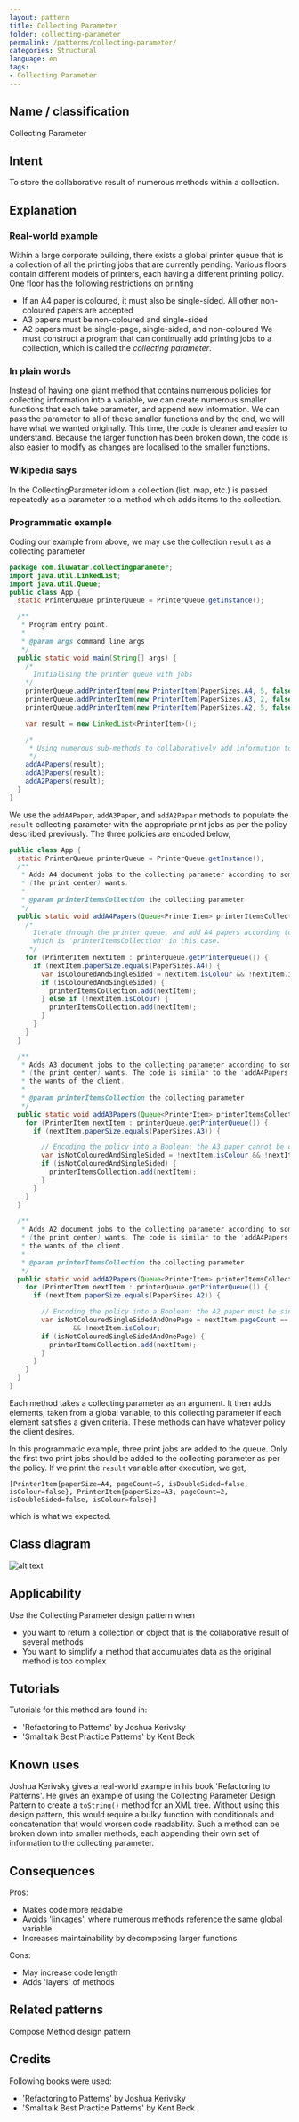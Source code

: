 ```yaml
---
layout: pattern
title: Collecting Parameter
folder: collecting-parameter
permalink: /patterns/collecting-parameter/
categories: Structural
language: en
tags:
- Collecting Parameter
---
```


## Name / classification
Collecting Parameter

## Intent
To store the collaborative result of numerous methods within a collection.

## Explanation
### Real-world example
Within a large corporate building, there exists a global printer queue that is a collection of all the printing jobs
that are currently pending. Various floors contain different models of printers, each having a different printing
policy. One floor has the following restrictions on printing
- If an A4 paper is coloured, it must also be single-sided. All other non-coloured papers are accepted
- A3 papers must be non-coloured and single-sided
- A2 papers must be single-page, single-sided, and non-coloured
We must construct a program that can continually add printing jobs to a collection, which is called the *collecting parameter*.

### In plain words
Instead of having one giant method that contains numerous policies for collecting information into a variable, we can
create numerous smaller functions that each take parameter, and append new information. We can pass the parameter to
all of these smaller functions and by the end, we will have what we wanted originally. This time, the code is cleaner
and easier to understand. Because the larger function has been broken down, the code is also easier to modify as changes
are localised to the smaller functions.

### Wikipedia says
In the CollectingParameter idiom a collection (list, map, etc.) is passed repeatedly as a parameter to a method which adds items to the collection.

### Programmatic example
Coding our example from above, we may use the collection `result` as a collecting parameter

```java
package com.iluwatar.collectingparameter;
import java.util.LinkedList;
import java.util.Queue;
public class App {
  static PrinterQueue printerQueue = PrinterQueue.getInstance();

  /**
   * Program entry point.
   *
   * @param args command line args
   */
  public static void main(String[] args) {
    /*
      Initialising the printer queue with jobs
    */
    printerQueue.addPrinterItem(new PrinterItem(PaperSizes.A4, 5, false, false));
    printerQueue.addPrinterItem(new PrinterItem(PaperSizes.A3, 2, false, false));
    printerQueue.addPrinterItem(new PrinterItem(PaperSizes.A2, 5, false, false));

    var result = new LinkedList<PrinterItem>();

    /* 
     * Using numerous sub-methods to collaboratively add information to the result collecting parameter
     */
    addA4Papers(result);
    addA3Papers(result);
    addA2Papers(result);
  }
}
```

We use the `addA4Paper`, `addA3Paper`, and `addA2Paper` methods to populate the `result` collecting parameter with the
appropriate print jobs as per the policy described previously. The three policies are encoded below,

```java
public class App {
  static PrinterQueue printerQueue = PrinterQueue.getInstance();
  /**
   * Adds A4 document jobs to the collecting parameter according to some policy that can be whatever the client
   * (the print center) wants.
   *
   * @param printerItemsCollection the collecting parameter
   */
  public static void addA4Papers(Queue<PrinterItem> printerItemsCollection) {
    /*
      Iterate through the printer queue, and add A4 papers according to the correct policy to the collecting parameter,
      which is 'printerItemsCollection' in this case.
     */
    for (PrinterItem nextItem : printerQueue.getPrinterQueue()) {
      if (nextItem.paperSize.equals(PaperSizes.A4)) {
        var isColouredAndSingleSided = nextItem.isColour && !nextItem.isDoubleSided;
        if (isColouredAndSingleSided) {
          printerItemsCollection.add(nextItem);
        } else if (!nextItem.isColour) {
          printerItemsCollection.add(nextItem);
        }
      }
    }
  }

  /**
   * Adds A3 document jobs to the collecting parameter according to some policy that can be whatever the client
   * (the print center) wants. The code is similar to the 'addA4Papers' method. The code can be changed to accommodate
   * the wants of the client.
   *
   * @param printerItemsCollection the collecting parameter
   */
  public static void addA3Papers(Queue<PrinterItem> printerItemsCollection) {
    for (PrinterItem nextItem : printerQueue.getPrinterQueue()) {
      if (nextItem.paperSize.equals(PaperSizes.A3)) {

        // Encoding the policy into a Boolean: the A3 paper cannot be coloured and double-sided at the same time
        var isNotColouredAndSingleSided = !nextItem.isColour && !nextItem.isDoubleSided;
        if (isNotColouredAndSingleSided) {
          printerItemsCollection.add(nextItem);
        }
      }
    }
  }

  /**
   * Adds A2 document jobs to the collecting parameter according to some policy that can be whatever the client
   * (the print center) wants. The code is similar to the 'addA4Papers' method. The code can be changed to accommodate
   * the wants of the client.
   *
   * @param printerItemsCollection the collecting parameter
   */
  public static void addA2Papers(Queue<PrinterItem> printerItemsCollection) {
    for (PrinterItem nextItem : printerQueue.getPrinterQueue()) {
      if (nextItem.paperSize.equals(PaperSizes.A2)) {

        // Encoding the policy into a Boolean: the A2 paper must be single page, single-sided, and non-coloured.
        var isNotColouredSingleSidedAndOnePage = nextItem.pageCount == 1 && !nextItem.isDoubleSided
                && !nextItem.isColour;
        if (isNotColouredSingleSidedAndOnePage) {
          printerItemsCollection.add(nextItem);
        }
      }
    }
  }
}
```

Each method takes a collecting parameter as an argument. It then adds elements, taken from a global variable,
to this collecting parameter if each element satisfies a given criteria. These methods can have whatever policy the client desires.

In this programmatic example, three print jobs are added to the queue. Only the first two print jobs should be added to
the collecting parameter as per the policy. If we print the `result` variable after execution, we get,

`[PrinterItem{paperSize=A4, pageCount=5, isDoubleSided=false, isColour=false}, PrinterItem{paperSize=A3, pageCount=2, isDoubleSided=false, isColour=false}]`

which is what we expected.

## Class diagram
![alt text](./etc/collectingParameter.png "Collecting Parameter")

## Applicability
Use the Collecting Parameter design pattern when
- you want to return a collection or object that is the collaborative result of several methods
- You want to simplify a method that accumulates data as the original method is too complex

## Tutorials
Tutorials for this method are found in:
- 'Refactoring to Patterns' by Joshua Kerivsky
- 'Smalltalk Best Practice Patterns' by Kent Beck

## Known uses
Joshua Kerivsky gives a real-world example in his book 'Refactoring to Patterns'. He gives an example of using the
Collecting Parameter Design Pattern to create a `toString()` method for an XML tree. Without using this design pattern,
this would require a bulky function with conditionals and concatenation that would worsen code readability. Such a method
can be broken down into smaller methods, each appending their own set of information to the collecting parameter.

## Consequences
Pros:
- Makes code more readable
- Avoids 'linkages', where numerous methods reference the same global variable
- Increases maintainability by decomposing larger functions

Cons:
- May increase code length
- Adds 'layers' of methods

## Related patterns
Compose Method design pattern

## Credits
Following books were used:
- 'Refactoring to Patterns' by Joshua Kerivsky
- 'Smalltalk Best Practice Patterns' by Kent Beck